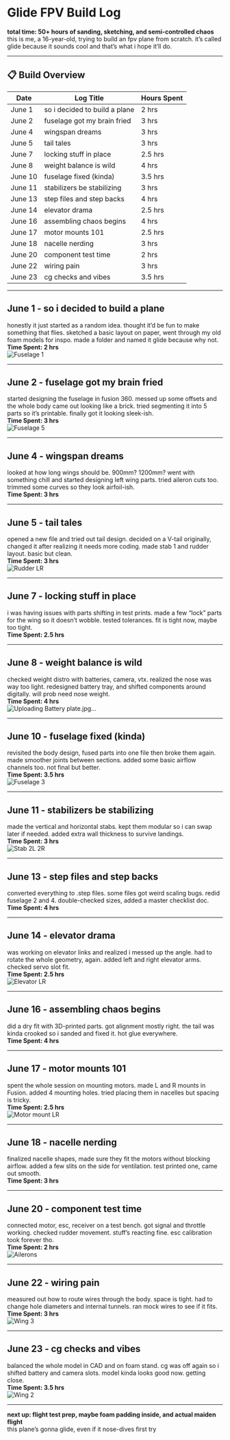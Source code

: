 # Glide FPV Build Log  
**total time: 50+ hours of sanding, sketching, and semi-controlled chaos**  
this is me, a 16-year-old, trying to build an fpv plane from scratch. it’s called glide because it sounds cool and that’s what i hope it’ll do.

---

## 📋 Build Overview

| Date         | Log Title                      | Hours Spent |
|--------------|--------------------------------|-------------|
| June 1       | so i decided to build a plane  | 2 hrs       |
| June 2       | fuselage got my brain fried    | 3 hrs       |
| June 4       | wingspan dreams                | 3 hrs       |
| June 5       | tail tales                     | 3 hrs       |
| June 7       | locking stuff in place         | 2.5 hrs     |
| June 8       | weight balance is wild         | 4 hrs       |
| June 10      | fuselage fixed (kinda)         | 3.5 hrs     |
| June 11      | stabilizers be stabilizing     | 3 hrs       |
| June 13      | step files and step backs      | 4 hrs       |
| June 14      | elevator drama                 | 2.5 hrs     |
| June 16      | assembling chaos begins        | 4 hrs       |
| June 17      | motor mounts 101               | 2.5 hrs     |
| June 18      | nacelle nerding                | 3 hrs       |
| June 20      | component test time            | 2 hrs       |
| June 22      | wiring pain                    | 3 hrs       |
| June 23      | cg checks and vibes            | 3.5 hrs     |

---

## June 1 - so i decided to build a plane  
honestly it just started as a random idea. thought it’d be fun to make something that flies. sketched a basic layout on paper, went through my old foam models for inspo. made a folder and named it glide because why not.  
**Time Spent: 2 hrs**  
![Fuselage 1](https://github.com/user-attachments/assets/381f2b5c-a190-4479-9f23-c45170c16e6b)


---

## June 2 - fuselage got my brain fried  
started designing the fuselage in fusion 360. messed up some offsets and the whole body came out looking like a brick. tried segmenting it into 5 parts so it’s printable. finally got it looking sleek-ish.  
**Time Spent: 3 hrs**  
![Fuselage 5](https://github.com/user-attachments/assets/1c9d6f04-ef75-4093-a6a0-1aef5482cca8)


---

## June 4 - wingspan dreams  
looked at how long wings should be. 900mm? 1200mm? went with something chill and started designing left wing parts. tried aileron cuts too. trimmed some curves so they look airfoil-ish.  
**Time Spent: 3 hrs**  
<!-- Use: Wing L 1.step -->

---

## June 5 - tail tales  
opened a new file and tried out tail design. decided on a V-tail originally, changed it after realizing it needs more coding. made stab 1 and rudder layout. basic but clean.  
**Time Spent: 3 hrs**  
![Rudder LR](https://github.com/user-attachments/assets/72403317-aa82-4d45-9a9c-ab48a61689be)


---

## June 7 - locking stuff in place  
i was having issues with parts shifting in test prints. made a few “lock” parts for the wing so it doesn’t wobble. tested tolerances. fit is tight now, maybe too tight.  
**Time Spent: 2.5 hrs**  
<!-- Use: Wing L Lock.step -->

---

## June 8 - weight balance is wild  
checked weight distro with batteries, camera, vtx. realized the nose was way too light. redesigned battery tray, and shifted components around digitally. will prob need nose weight.  
**Time Spent: 4 hrs**  
![Uploading Battery plate.jpg…]()


---

## June 10 - fuselage fixed (kinda)  
revisited the body design, fused parts into one file then broke them again. made smoother joints between sections. added some basic airflow channels too. not final but better.  
**Time Spent: 3.5 hrs**  
![Fuselage 3](https://github.com/user-attachments/assets/3a5a0dbf-d01c-4406-96ce-b5ad90a83a64)


---

## June 11 - stabilizers be stabilizing  
made the vertical and horizontal stabs. kept them modular so i can swap later if needed. added extra wall thickness to survive landings.  
**Time Spent: 3 hrs**  
![Stab 2L 2R](https://github.com/user-attachments/assets/cd7560ed-e26e-4c9a-aa8a-b50cf2e7b4c4)


---

## June 13 - step files and step backs  
converted everything to .step files. some files got weird scaling bugs. redid fuselage 2 and 4. double-checked sizes, added a master checklist doc.  
**Time Spent: 4 hrs**  
<!-- Use: Fuselage 2.step -->

---

## June 14 - elevator drama  
was working on elevator links and realized i messed up the angle. had to rotate the whole geometry, again. added left and right elevator arms. checked servo slot fit.  
**Time Spent: 2.5 hrs**  
![Elevator LR](https://github.com/user-attachments/assets/0dfcc039-4a29-444c-b16f-4a620465afd2)


---

## June 16 - assembling chaos begins  
did a dry fit with 3D-printed parts. got alignment mostly right. the tail was kinda crooked so i sanded and fixed it. hot glue everywhere.  
**Time Spent: 4 hrs**  
<!-- Use: Wing L 4.step -->

---

## June 17 - motor mounts 101  
spent the whole session on mounting motors. made L and R mounts in Fusion. added 4 mounting holes. tried placing them in nacelles but spacing is tricky.  
**Time Spent: 2.5 hrs**  
![Motor mount LR](https://github.com/user-attachments/assets/5266f087-2771-4efb-b497-043002d3856e)


---

## June 18 - nacelle nerding  
finalized nacelle shapes, made sure they fit the motors without blocking airflow. added a few slits on the side for ventilation. test printed one, came out smooth.  
**Time Spent: 3 hrs**  
<!-- Use: Nacelle L.step -->

---

## June 20 - component test time  
connected motor, esc, receiver on a test bench. got signal and throttle working. checked rudder movement. stuff’s reacting fine. esc calibration took forever tho.  
**Time Spent: 2 hrs**  
![Ailerons](https://github.com/user-attachments/assets/c683e954-5672-45c9-b45a-1048c9017c2a)


---

## June 22 - wiring pain  
measured out how to route wires through the body. space is tight. had to change hole diameters and internal tunnels. ran mock wires to see if it fits.  
**Time Spent: 3 hrs**  
![Wing 3](https://github.com/user-attachments/assets/d7084100-ce5e-42da-a58c-f2a7b55fc5d0)


---

## June 23 - cg checks and vibes  
balanced the whole model in CAD and on foam stand. cg was off again so i shifted battery and camera slots. model kinda looks good now. getting close.  
**Time Spent: 3.5 hrs**  
![Wing 2](https://github.com/user-attachments/assets/025bc468-0002-4d09-9dea-1da4f2b15474)


---

**next up: flight test prep, maybe foam padding inside, and actual maiden flight**  
this plane’s gonna glide, even if it nose-dives first try  


